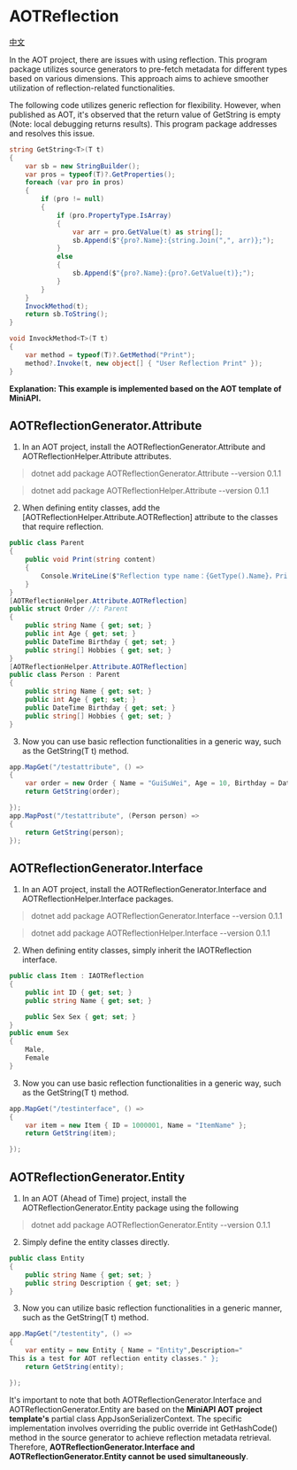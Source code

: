 # AOTReflection
 [中文](README.md/)

In the AOT project, there are issues with using reflection. This program package utilizes source generators to pre-fetch metadata for different types based on various dimensions. This approach aims to achieve smoother utilization of reflection-related functionalities.

The following code utilizes generic reflection for flexibility. However, when published as AOT, it's observed that the return value of GetString is empty (Note: local debugging returns results). This program package addresses and resolves this issue.
```C#
string GetString<T>(T t)
{
    var sb = new StringBuilder();
    var pros = typeof(T)?.GetProperties();
    foreach (var pro in pros)
    {
        if (pro != null)
        {
            if (pro.PropertyType.IsArray)
            {
                var arr = pro.GetValue(t) as string[];
                sb.Append($"{pro?.Name}:{string.Join(",", arr)};");
            }
            else
            {
                sb.Append($"{pro?.Name}:{pro?.GetValue(t)};");
            }
        }
    }
    InvockMethod(t);
    return sb.ToString();
}

void InvockMethod<T>(T t)
{
    var method = typeof(T)?.GetMethod("Print");
    method?.Invoke(t, new object[] { "User Reflection Print" });
}
```

**Explanation: This example is implemented based on the AOT template of MiniAPI.**

## AOTReflectionGenerator.Attribute
1. In an AOT project, install the AOTReflectionGenerator.Attribute and AOTReflectionHelper.Attribute attributes.
> dotnet add package AOTReflectionGenerator.Attribute --version 0.1.1

> dotnet add package AOTReflectionHelper.Attribute --version 0.1.1
2. When defining entity classes, add the [AOTReflectionHelper.Attribute.AOTReflection] attribute to the classes that require reflection.
```C#
public class Parent
{
    public void Print(string content)
    {
        Console.WriteLine($"Reflection type name：{GetType().Name}，Print：{content}");
    }
}
[AOTReflectionHelper.Attribute.AOTReflection]
public struct Order //: Parent
{
    public string Name { get; set; }
    public int Age { get; set; }
    public DateTime Birthday { get; set; }
    public string[] Hobbies { get; set; }
}
[AOTReflectionHelper.Attribute.AOTReflection]
public class Person : Parent
{
    public string Name { get; set; }
    public int Age { get; set; }
    public DateTime Birthday { get; set; }
    public string[] Hobbies { get; set; }
}
```
3. Now you can use basic reflection functionalities in a generic way, such as the GetString<T>(T t) method.
```C#
app.MapGet("/testattribute", () =>
{
    var order = new Order { Name = "GuiSuWei", Age = 10, Birthday = DateTime.Now, Hobbies = new string[] { "Football", "Code" } };
    return GetString(order);

});
app.MapPost("/testattribute", (Person person) =>
{
    return GetString(person);
});
```

## AOTReflectionGenerator.Interface
1. In an AOT project, install the AOTReflectionGenerator.Interface and AOTReflectionHelper.Interface packages.
> dotnet add package AOTReflectionGenerator.Interface --version 0.1.1

> dotnet add package AOTReflectionHelper.Interface --version 0.1.1

2. When defining entity classes, simply inherit the IAOTReflection interface.
```C#
public class Item : IAOTReflection
{
    public int ID { get; set; }
    public string Name { get; set; }

    public Sex Sex { get; set; }
}
public enum Sex
{
    Male,
    Female
}
```

3. Now you can use basic reflection functionalities in a generic way, such as the GetString<T>(T t) method.
```C#
app.MapGet("/testinterface", () =>
{
    var item = new Item { ID = 1000001, Name = "ItemName" };
    return GetString(item);

});
```

## AOTReflectionGenerator.Entity
1. In an AOT (Ahead of Time) project, install the AOTReflectionGenerator.Entity package using the following 
> dotnet add package AOTReflectionGenerator.Entity --version 0.1.1

2. Simply define the entity classes directly.
```C#
public class Entity
{
    public string Name { get; set; }
    public string Description { get; set; }
}
```
3. Now you can utilize basic reflection functionalities in a generic manner, such as the GetString<T>(T t) method.
```C#
app.MapGet("/testentity", () =>
{
    var entity = new Entity { Name = "Entity",Description="
This is a test for AOT reflection entity classes." };
    return GetString(entity);

});
```

It's important to note that both AOTReflectionGenerator.Interface and AOTReflectionGenerator.Entity are based on the **MiniAPI AOT project template's** partial class AppJsonSerializerContext. The specific implementation involves overriding the public override int GetHashCode() method in the source generator to achieve reflection metadata retrieval. Therefore, **AOTReflectionGenerator.Interface and AOTReflectionGenerator.Entity cannot be used simultaneously**.
